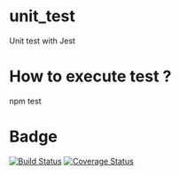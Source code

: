 # unit_test
Unit test with Jest

# How to execute test ?
npm test

# Badge 

[![Build Status](https://travis-ci.com/MrDydymaxx/mds_b3_LADERRIERE_Dylan_dev_unit.svg?branch=main)](https://travis-ci.com/MrDydymaxx/mds_b3_LADERRIERE_Dylan_dev_unit)
[![Coverage Status](https://coveralls.io/repos/github/MrDydymaxx/mds_b3_LADERRIERE_Dylan_dev_unit/badge.svg?branch=main)](https://coveralls.io/github/MrDydymaxx/mds_b3_LADERRIERE_Dylan_dev_unit?branch=main)

